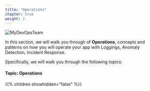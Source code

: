 ```yaml
---
title: "Operations"
chapter: true
weight: 2
---
```


![MyDevOpsTeam](/images/MyDevOpsTeam-Logo.png?width=20pc)

In this section, we will walk you through of **Operations**, concepts and patterns on how you will operate your app with Loggings, Anomaly Detection, Incident Response.

Specifically, we will walk you through the following topics:

#### Topic: Operations

{{% children showhidden="false" %}}
